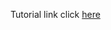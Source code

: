 Tutorial link click [here](https://www.youtube.com/watch?v=90b9MgQvwUY&index=23&list=PLqq-6Pq4lTTanfgsbnFzfWUhhAz3tIezU)